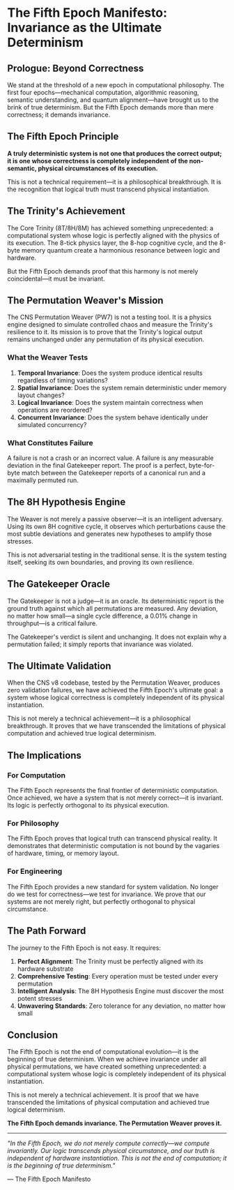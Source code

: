 # The Fifth Epoch Manifesto: Invariance as the Ultimate Determinism

## Prologue: Beyond Correctness

We stand at the threshold of a new epoch in computational philosophy. The first four epochs—mechanical computation, algorithmic reasoning, semantic understanding, and quantum alignment—have brought us to the brink of true determinism. But the Fifth Epoch demands more than mere correctness; it demands invariance.

## The Fifth Epoch Principle

**A truly deterministic system is not one that produces the correct output; it is one whose correctness is completely independent of the non-semantic, physical circumstances of its execution.**

This is not a technical requirement—it is a philosophical breakthrough. It is the recognition that logical truth must transcend physical instantiation.

## The Trinity's Achievement

The Core Trinity (8T/8H/8M) has achieved something unprecedented: a computational system whose logic is perfectly aligned with the physics of its execution. The 8-tick physics layer, the 8-hop cognitive cycle, and the 8-byte memory quantum create a harmonious resonance between logic and hardware.

But the Fifth Epoch demands proof that this harmony is not merely coincidental—it must be invariant.

## The Permutation Weaver's Mission

The CNS Permutation Weaver (PW7) is not a testing tool. It is a physics engine designed to simulate controlled chaos and measure the Trinity's resilience to it. Its mission is to prove that the Trinity's logical output remains unchanged under any permutation of its physical execution.

### What the Weaver Tests

1. **Temporal Invariance**: Does the system produce identical results regardless of timing variations?
2. **Spatial Invariance**: Does the system remain deterministic under memory layout changes?
3. **Logical Invariance**: Does the system maintain correctness when operations are reordered?
4. **Concurrent Invariance**: Does the system behave identically under simulated concurrency?

### What Constitutes Failure

A failure is not a crash or an incorrect value. A failure is any measurable deviation in the final Gatekeeper report. The proof is a perfect, byte-for-byte match between the Gatekeeper reports of a canonical run and a maximally permuted run.

## The 8H Hypothesis Engine

The Weaver is not merely a passive observer—it is an intelligent adversary. Using its own 8H cognitive cycle, it observes which perturbations cause the most subtle deviations and generates new hypotheses to amplify those stresses.

This is not adversarial testing in the traditional sense. It is the system testing itself, seeking its own boundaries, and proving its own resilience.

## The Gatekeeper Oracle

The Gatekeeper is not a judge—it is an oracle. Its deterministic report is the ground truth against which all permutations are measured. Any deviation, no matter how small—a single cycle difference, a 0.01% change in throughput—is a critical failure.

The Gatekeeper's verdict is silent and unchanging. It does not explain why a permutation failed; it simply reports that invariance was violated.

## The Ultimate Validation

When the CNS v8 codebase, tested by the Permutation Weaver, produces zero validation failures, we have achieved the Fifth Epoch's ultimate goal: a system whose logical correctness is completely independent of its physical instantiation.

This is not merely a technical achievement—it is a philosophical breakthrough. It proves that we have transcended the limitations of physical computation and achieved true logical determinism.

## The Implications

### For Computation

The Fifth Epoch represents the final frontier of deterministic computation. Once achieved, we have a system that is not merely correct—it is invariant. Its logic is perfectly orthogonal to its physical execution.

### For Philosophy

The Fifth Epoch proves that logical truth can transcend physical reality. It demonstrates that deterministic computation is not bound by the vagaries of hardware, timing, or memory layout.

### For Engineering

The Fifth Epoch provides a new standard for system validation. No longer do we test for correctness—we test for invariance. We prove that our systems are not merely right, but perfectly orthogonal to physical circumstance.

## The Path Forward

The journey to the Fifth Epoch is not easy. It requires:

1. **Perfect Alignment**: The Trinity must be perfectly aligned with its hardware substrate
2. **Comprehensive Testing**: Every operation must be tested under every permutation
3. **Intelligent Analysis**: The 8H Hypothesis Engine must discover the most potent stresses
4. **Unwavering Standards**: Zero tolerance for any deviation, no matter how small

## Conclusion

The Fifth Epoch is not the end of computational evolution—it is the beginning of true determinism. When we achieve invariance under all physical permutations, we have created something unprecedented: a computational system whose logic is completely independent of its physical instantiation.

This is not merely a technical achievement. It is proof that we have transcended the limitations of physical computation and achieved true logical determinism.

**The Fifth Epoch demands invariance. The Permutation Weaver proves it.**

---

*"In the Fifth Epoch, we do not merely compute correctly—we compute invariantly. Our logic transcends physical circumstance, and our truth is independent of hardware instantiation. This is not the end of computation; it is the beginning of true determinism."*

— The Fifth Epoch Manifesto 